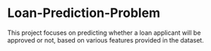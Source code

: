# Loan-Prediction-Problem
This project focuses on predicting whether a loan applicant will be approved or not, based on various features provided in the dataset.
